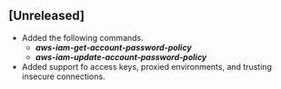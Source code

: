 ## [Unreleased]
  - Added the following commands.
    - ***aws-iam-get-account-password-policy*** 
    - ***aws-iam-update-account-password-policy***
  - Added support fo access keys, proxied environments, and trusting insecure connections.
